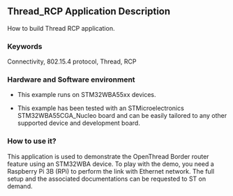 ## __Thread_RCP Application Description__

How to build Thread RCP application.

### __Keywords__

Connectivity, 802.15.4 protocol, Thread, RCP

### __Hardware and Software environment__

* This example runs on STM32WBA55xx devices.  

* This example has been tested with an STMicroelectronics STM32WBA55CGA_Nucleo board and can be easily tailored to any other supported device and development board.  

### __How to use it?__

This application is used to demonstrate the OpenThread Border router feature using an STM32WBA device.
To play with the demo, you need a Raspberry Pi 3B (RPi) to perform the link with Ethernet network.
The full setup and the associated documentations can be requested to ST on demand.

